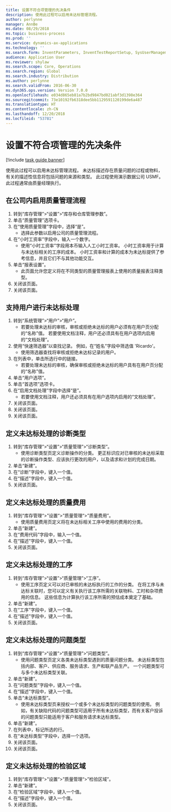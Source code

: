 ```yaml
---
title: 设置不符合项管理的先决条件
description: 使用此过程可以启用未达标管理流程。
author: perlynne
manager: AnnBe
ms.date: 08/29/2018
ms.topic: business-process
ms.prod: ''
ms.service: dynamics-ax-applications
ms.technology: ''
ms.search.form: InventParameters, InventTestReportSetup, SysUserManagement, SysUserSetup, InventTestDiagnosticType, InventTestMiscCharges, InventTestOperation, InventProblemType, InventProblemTypeSetup, InventQuarantineZone
audience: Application User
ms.reviewer: shylaw
ms.search.scope: Core, Operations
ms.search.region: Global
ms.search.industry: Distribution
ms.author: perlynne
ms.search.validFrom: 2016-06-30
ms.dyn365.ops.version: Version 7.0.0
ms.openlocfilehash: e034d865eb81a7b2bd9847bd021abf3d1398e364
ms.sourcegitcommit: 73e10192fb6318dee5bb1129591120199de6a487
ms.translationtype: HT
ms.contentlocale: zh-CN
ms.lasthandoff: 12/20/2018
ms.locfileid: "53781"
---
```

# <a name="set-up-prerequisites-for-nonconformance-management"></a>设置不符合项管理的先决条件

[!include [task guide banner](../../includes/task-guide-banner.md)]

使用此过程可以启用未达标管理流程。 未达标描述存在质量问题的过程或物料，有关的描述性信息将包括问题的来源和类型。 此过程使用演示数据公司 USMF。 此过程通常由质量经理执行。


## <a name="enable-quality-management-processes-within-the-company"></a>在公司内启用质量管理流程
1. 转到“库存管理”>“设置”>“库存和仓库管理参数”。
2. 单击“质量管理”选项卡。
3. 在“使用质量管理”字段中，选择“是”。
    * 选择此参数以启用公司的质量管理流程。  
4. 在“小时工资率”字段中，输入一个数字。
    * 使用“小时工资率”字段用本币输入人工小时工资率。 小时工资率用于计算与未达标相关的工序的成本。 小时工资率和计算的成本为未达标提供了参考信息，并且它们不与其他功能交互。  
5. 单击“报表设置”。
    * 此页面允许您定义将在不同类型的质量管理报表上使用的质量报表注释类型。  
6. 关闭该页面。
7. 关闭该页面。

## <a name="enable-user-for-nonconformance-processing"></a>支持用户进行未达标处理
1. 转到“系统管理”>“用户”>“用户”。
    * 若要处理未达标的审核，审核或拒绝未达标的用户必须有在用户页分配的“名称”值。 若要使用文档注释，用户还必须具有在用户选项内启用的“文档处理”。  
2. 使用“快速筛选器”以查找记录。 例如，在“姓名”字段中筛选值 'Ricardo'。
    * 使用筛选器查找将审核或拒绝未达标记录的用户。  
3. 在列表中，单击所选行中的链接。
    * 若要处理未达标的审核，确保审核或拒绝未达标的用户具有在用户页分配的“名称”值。  
4. 单击“用户选项”。
5. 单击“首选项”选项卡。
6. 在“启用文档处理”字段中选择“是”。
    * 若要使用文档注释，用户还必须具有在用户选项内启用的“文档处理”。  
7. 关闭该页面。
8. 关闭该页面。
9. 关闭该页面。

## <a name="define-diagnostic-types-for-nonconformance-processing"></a>定义未达标处理的诊断类型
1. 转到“库存管理”>“设置”>“质量管理”>“诊断类型”。
    * 使用诊断类型页定义诊断操作的分类。 更正标识应对已审核的未达标采取的诊断操作类型、应该执行更改的用户，以及请求和计划的完成日期。  
2. 单击“新建”。
3. 在“诊断”字段中，键入一个值。
4. 在“描述”字段中，键入一个值。
5. 关闭该页面。

## <a name="define-quality-charges-for-nonconformance-processing"></a>定义未达标处理的质量费用
1. 转到“库存管理“>”设置“>”质量管理“>”质量费用”。
    * 使用质量费用页定义将在未达标相关工序中使用的费用的分类。  
2. 单击“新建”。
3. 在“费用代码”字段中，输入一个值。
4. 在“描述”字段中，键入一个值。
5. 关闭该页面。

## <a name="define-the-operations-for-nonconformance-processing"></a>定义未达标处理的工序
1. 转到“库存管理”>“设置”>“质量管理”>“工序”。
    * 使用工序页定义可以对已审核的未达标执行的工作的分类。 在将工序与未达标关联时，您可以定义有关执行该工序所需的关联物料、工时和杂项费用的信息。 这些信息为计算执行该工序所需的预估成本奠定了基础。  
2. 单击“新建”。
3. 在“工序”字段中，键入一个值。
4. 在“描述”字段中，键入一个值。
5. 关闭该页面。

## <a name="define-problem-types-for-nonconformance-processing"></a>定义未达标处理的问题类型
1. 转到“库存管理”>“设置”>“质量管理”>“问题类型”。
    * 使用问题类型页定义各类未达标类型遇到的质量问题分类。 未达标类型包括内部、客户、供应商、服务请求、生产和联产品生产。 一个问题类型可与多个未达标类型关联。  
2. 单击“新建”。
3. 在“问题类型”字段中，键入一个值。
4. 在“描述”字段中，键入一个值。
5. 单击“未达标类型”。
    * 使用未达标类型页来授权一个或多个未达标类型的问题类型的使用。 例如，有关缺陷代码的问题类型可适用于所有未达标类型，而有关客户投诉的问题类型只能适用于客户和服务请求未达标类型。  
6. 单击“新建”。
7. 在列表中，标记所选的行。
8. 在“未达标类型”字段中，选择一个选项。
9. 关闭该页面。
10. 关闭该页面。

## <a name="define-quarantine-zones-for-nonconformance-processing"></a>定义未达标处理的检验区域
1. 转到“库存管理“>”设置“>”质量管理“>”检验区域”。
2. 单击“新建”。
3. 在“检验区域”字段中，键入一个值。
4. 在“描述”字段中，键入一个值。
5. 关闭该页面。

